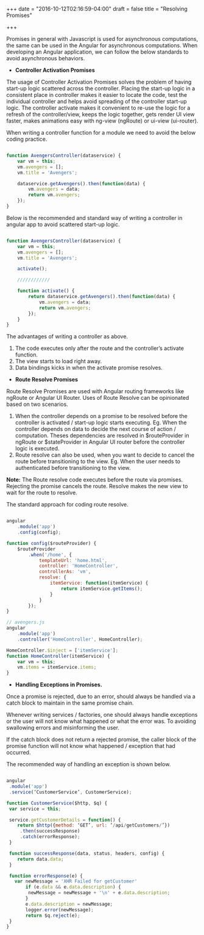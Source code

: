 +++
date = "2016-10-12T02:16:59-04:00"
draft = false
title = "Resolving Promises"

+++

Promises in general with Javascript is used for asynchronous computations, the same can be used in the Angular for asynchronous computations. When developing an Angular application, we can follow the below standards to avoid asynchronous behaviors.

   * <b>Controller Activation Promises</b>

   The usage of Controller Activation Promises solves the problem of having start-up logic scattered across the controller.
Placing the start-up logic in a consistent place in controller makes it easier to locate the code, test the individual controller and helps avoid spreading of the controller start-up logic.
The controller activate makes it convenient to re-use the logic for a refresh of the controller/view, keeps the logic together, gets render UI view faster, makes animations easy with ng-view (ngRoute) or ui-view (ui-router).

When writing a controller function for a module we need to avoid the below coding practice.

```javascript

function AvengersController(dataservice) {
    var vm = this;
    vm.avengers = [];
    vm.title = 'Avengers';

    dataservice.getAvengers().then(function(data) {
        vm.avengers = data;
        return vm.avengers;
    });
}

```

Below is the recommended and standard way of writing a controller in angular app to avoid scattered start-up logic.

```javascript

function AvengersController(dataservice) {
    var vm = this;
    vm.avengers = [];
    vm.title = 'Avengers';

    activate();

    ////////////

    function activate() {
        return dataservice.getAvengers().then(function(data) {
            vm.avengers = data;
            return vm.avengers;
        });
    }
}

```

The advantages of writing a controller as above.

   1. The code executes only after the route and the controller’s activate function.
   2. The view starts to load right away.
   3. Data bindings kicks in when the activate promise resolves.


   * <b>Route Resolve Promises</b>

Route Resolve Promises are used with Angular routing frameworks like ngRoute or Angular UI Router. Uses of Route Resolve can be opinionated based on two scenarios.

   1. When the controller depends on a promise to be resolved before the controller is activated / start-up logic starts executing. Eg. When the controller depends on data to decide the next course of action / computation. Theses dependencies are resolved in $routeProvider in ngRoute or $stateProvider in Angular UI router before the controller logic is executed.
   2. Route resolve can also be used, when you want to decide to cancel the route before transitioning to the view. Eg. When the user needs to authenticated before transitioning to the view.

<b>Note:</b> The Route resolve code executes before the route via promises. Rejecting the promise cancels the route. Resolve makes the new view to wait for the route to resolve.

The standard approach for coding route resolve.

```javascript

angular
    .module('app')
    .config(config);

function config($routeProvider) {
    $routeProvider
        .when('/home', {
            templateUrl: 'home.html',
            controller: 'HomeController',
            controllerAs: 'vm',
            resolve: {
                itemService: function(itemService) {
                    return itemService.getItems();
                }
            }
        });
}

// avengers.js
angular
    .module('app')
    .controller('HomeController', HomeController);

HomeController.$inject = ['itemService'];
function HomeController(itemService) {
    var vm = this;
    vm.items = itemService.items;
}


```


   * <b>Handling Exceptions in Promises.</b>

   Once a promise is rejected, due to an error, should always be handled via a catch block to maintain in the same promise chain.

   Whenever writing services / factories, one should always handle exceptions or the user will not know what happened or what the error was. To avoiding swallowing errors and misinforming the user.

   If the catch block does not return a rejected promise, the caller block of the promise function will not know what happened / exception that had occurred.

   The recommended way of handling an exception is shown below.

   ```javascript

   angular
    .module('app')
    .service(‘CustomerService’, CustomerService);

function CustomerService($http, $q) {
	var service = this;

	service.getCustomerDetails = function() {
	   return $http({method: ‘GET’, url: ‘/api/getCustomers/’})
		.then(successResponse)
		.catch(errorResponse);
	}

	function successResponse(data, status, headers, config) {
	   return data.data;
	}

	function errorResponse(e) {
	  var newMessage = 'XHR Failed for getCustomer'
          if (e.data && e.data.description) {
           newMessage = newMessage + '\n' + e.data.description;
          }
          e.data.description = newMessage;
          logger.error(newMessage);
          return $q.reject(e);
	}
}

   ```
